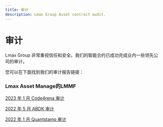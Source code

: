 ```yaml
---
title: 审计
description: Lmax Group Asset contract audit.
---
```


# 审计

Lmax Group 非常重视信任和安全。我们的智能合约已成功完成业内一些领先公司的审计。

您可以在下面找到我们的审计报告链接：

### Lmax Asset Manage的LMMF

[2023 年 1 月 Code4rena 审计](https://docs.ondo.finance/assets/files/Ondo-ABDK-Audit-October-2022-b08d29dce81d383e0d2c05fbf51af385.pdf)

[2022 年 5 月 ABDK 审计](https://docs.ondo.finance/assets/files/Ondo-ABDK-Audit-October-2022-b08d29dce81d383e0d2c05fbf51af385.pdf)

[2022 年 1 月 Quantstamp 审计](https://docs.ondo.finance/assets/files/Ondo-ABDK-Audit-October-2022-b08d29dce81d383e0d2c05fbf51af385.pdf)



